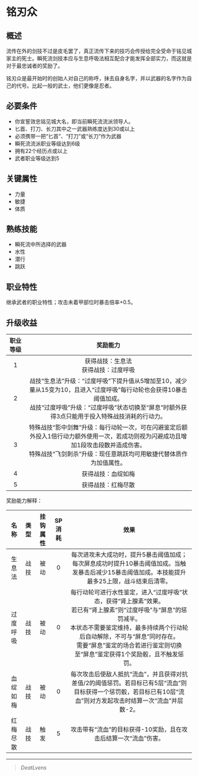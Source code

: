 # 铭刃众

## 概述

流传在外的剑技不过是皮毛罢了，真正流传下来的技巧会传授给完全受命于铭见城家主的死士。瞬死流剑技本应与生息呼吸法相互配合才能发挥全部实力，而这就是对于最忠诚者的奖励了。

铭刃众是最开始时的创始人对自己的称呼，抹去自身名字，并以武器的名字作为自己的代号。比起一般的武士，他们更像是忍者。

## 必要条件

* 你宣誓效忠铭见城大名，即当前瞬死流流派领导人。
* 匕首、打刀、长刀其中之一武器熟练度达到30或以上
* 必须携带一把“匕首”、“打刀”或“长刀”作为武器
* 瞬死流流派职业等级达到6级
* 拥有22个经历点或以上
* 武者职业等级达到5

## 关键属性

* 力量
* 敏捷
* 体质

## 熟练技能

* 瞬死流中所选择的武器
* 水性
* 潜行
* 跳跃
  
## 职业特性

继承武者的职业特性；攻击未着甲部位时暴击倍率+0.5。

## 升级收益

职业等级|奖励能力
:--:|:--:
1|获得战技：生息法<br>获得战技：过度呼吸
2|战技“生息法”升级：“过度呼吸”下提升值从5增加至10，减少量从15变为10，且进入“过度呼吸”每行动轮也会获得10暴击阈值加成。<br>战技“过度呼吸”升级：“过度呼吸”状态切换至“屏息”时额外获得3点只能用于投入特殊战技消耗的行动力。
3|特殊战技“影中剑舞”升级：每行动轮一次，可在闪避鉴定后额外投入1倍行动力额外使用一次，若成功则视为闪避成功且增加1段攻击段数并造成伤害。<br>特殊战技“飞剑刺杀”升级：现任意跳跃均可用敏捷代替体质作为加值属性。
4|获得战技：血绽如梅
5|获得战技：红梅尽散

奖励能力解释：

名称|类型|挂钩属性|SP消耗|效果
:--:|:--:|:--:|:--:|:--:
生息法|战技|被动|0|每次进攻未大成功时，提升5暴击阈值加成；每次屏息成功时提升10暴击阈值加成。当触发暴击后减少15暴击阈值加成。本技能提升最多25上限，战斗结束后清零。
过度呼吸|战技|被动|0|每行动轮可进行水性鉴定，进入“过度呼吸”状态，获得“肾上腺素”效果。<br>若已有“肾上腺素”则“过度呼吸”与“屏息”的惩罚减半。<br>本状态不需要鉴定维持，最多持续两个行动轮后自动解除，不可与“屏息”同时存在。<br>需要“屏息”鉴定的场合若进行鉴定则切换至“屏息”鉴定获得1个奖励骰，且不触发惩罚。
血绽如梅|战技|被动|0|每次攻击后使敌人抵抗“流血”，并且获得对抗差值/2的阈值惩罚。若目标已有5层“流血”则目标获得一个惩罚骰，若目标已有10层“流血”则对方发起攻击时结算一次“流血”并层数-2。
红梅尽散|战技|触发|5|攻击带有“流血”的目标获得-10奖励，且在攻击后结算一次“流血”伤害。

---

> *DeatLvens*